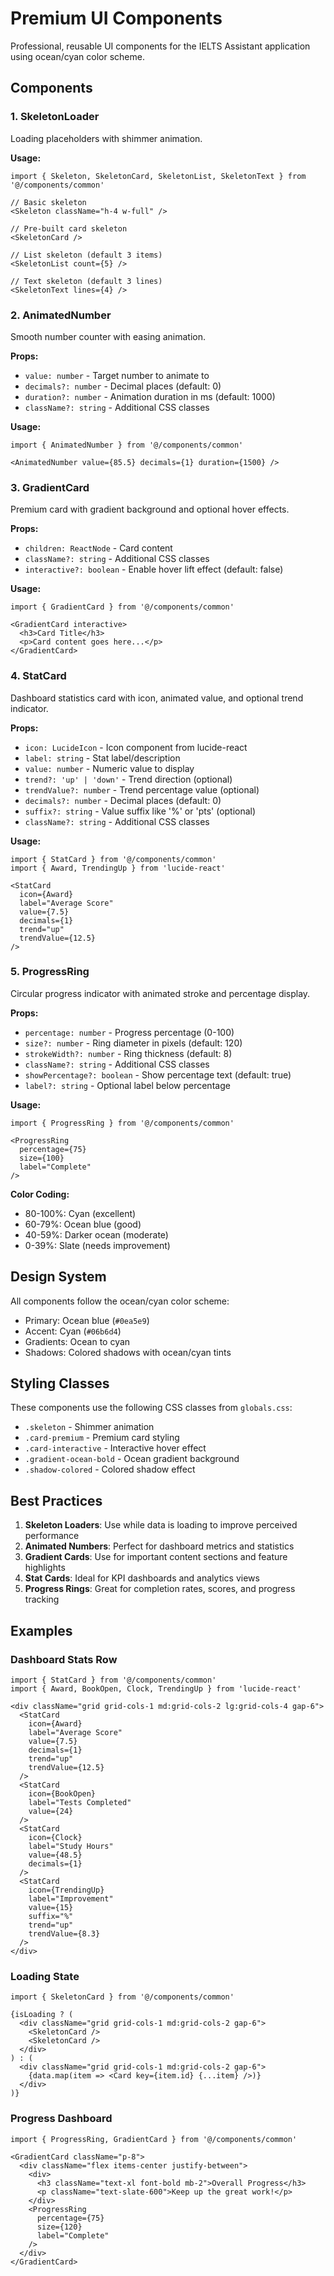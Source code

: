 # Premium UI Components

Professional, reusable UI components for the IELTS Assistant application using ocean/cyan color scheme.

## Components

### 1. SkeletonLoader
Loading placeholders with shimmer animation.

**Usage:**
```tsx
import { Skeleton, SkeletonCard, SkeletonList, SkeletonText } from '@/components/common'

// Basic skeleton
<Skeleton className="h-4 w-full" />

// Pre-built card skeleton
<SkeletonCard />

// List skeleton (default 3 items)
<SkeletonList count={5} />

// Text skeleton (default 3 lines)
<SkeletonText lines={4} />
```

### 2. AnimatedNumber
Smooth number counter with easing animation.

**Props:**
- `value: number` - Target number to animate to
- `decimals?: number` - Decimal places (default: 0)
- `duration?: number` - Animation duration in ms (default: 1000)
- `className?: string` - Additional CSS classes

**Usage:**
```tsx
import { AnimatedNumber } from '@/components/common'

<AnimatedNumber value={85.5} decimals={1} duration={1500} />
```

### 3. GradientCard
Premium card with gradient background and optional hover effects.

**Props:**
- `children: ReactNode` - Card content
- `className?: string` - Additional CSS classes
- `interactive?: boolean` - Enable hover lift effect (default: false)

**Usage:**
```tsx
import { GradientCard } from '@/components/common'

<GradientCard interactive>
  <h3>Card Title</h3>
  <p>Card content goes here...</p>
</GradientCard>
```

### 4. StatCard
Dashboard statistics card with icon, animated value, and optional trend indicator.

**Props:**
- `icon: LucideIcon` - Icon component from lucide-react
- `label: string` - Stat label/description
- `value: number` - Numeric value to display
- `trend?: 'up' | 'down'` - Trend direction (optional)
- `trendValue?: number` - Trend percentage value (optional)
- `decimals?: number` - Decimal places (default: 0)
- `suffix?: string` - Value suffix like '%' or 'pts' (optional)
- `className?: string` - Additional CSS classes

**Usage:**
```tsx
import { StatCard } from '@/components/common'
import { Award, TrendingUp } from 'lucide-react'

<StatCard
  icon={Award}
  label="Average Score"
  value={7.5}
  decimals={1}
  trend="up"
  trendValue={12.5}
/>
```

### 5. ProgressRing
Circular progress indicator with animated stroke and percentage display.

**Props:**
- `percentage: number` - Progress percentage (0-100)
- `size?: number` - Ring diameter in pixels (default: 120)
- `strokeWidth?: number` - Ring thickness (default: 8)
- `className?: string` - Additional CSS classes
- `showPercentage?: boolean` - Show percentage text (default: true)
- `label?: string` - Optional label below percentage

**Usage:**
```tsx
import { ProgressRing } from '@/components/common'

<ProgressRing
  percentage={75}
  size={100}
  label="Complete"
/>
```

**Color Coding:**
- 80-100%: Cyan (excellent)
- 60-79%: Ocean blue (good)
- 40-59%: Darker ocean (moderate)
- 0-39%: Slate (needs improvement)

## Design System

All components follow the ocean/cyan color scheme:
- Primary: Ocean blue (`#0ea5e9`)
- Accent: Cyan (`#06b6d4`)
- Gradients: Ocean to cyan
- Shadows: Colored shadows with ocean/cyan tints

## Styling Classes

These components use the following CSS classes from `globals.css`:
- `.skeleton` - Shimmer animation
- `.card-premium` - Premium card styling
- `.card-interactive` - Interactive hover effect
- `.gradient-ocean-bold` - Ocean gradient background
- `.shadow-colored` - Colored shadow effect

## Best Practices

1. **Skeleton Loaders**: Use while data is loading to improve perceived performance
2. **Animated Numbers**: Perfect for dashboard metrics and statistics
3. **Gradient Cards**: Use for important content sections and feature highlights
4. **Stat Cards**: Ideal for KPI dashboards and analytics views
5. **Progress Rings**: Great for completion rates, scores, and progress tracking

## Examples

### Dashboard Stats Row
```tsx
import { StatCard } from '@/components/common'
import { Award, BookOpen, Clock, TrendingUp } from 'lucide-react'

<div className="grid grid-cols-1 md:grid-cols-2 lg:grid-cols-4 gap-6">
  <StatCard
    icon={Award}
    label="Average Score"
    value={7.5}
    decimals={1}
    trend="up"
    trendValue={12.5}
  />
  <StatCard
    icon={BookOpen}
    label="Tests Completed"
    value={24}
  />
  <StatCard
    icon={Clock}
    label="Study Hours"
    value={48.5}
    decimals={1}
  />
  <StatCard
    icon={TrendingUp}
    label="Improvement"
    value={15}
    suffix="%"
    trend="up"
    trendValue={8.3}
  />
</div>
```

### Loading State
```tsx
import { SkeletonCard } from '@/components/common'

{isLoading ? (
  <div className="grid grid-cols-1 md:grid-cols-2 gap-6">
    <SkeletonCard />
    <SkeletonCard />
  </div>
) : (
  <div className="grid grid-cols-1 md:grid-cols-2 gap-6">
    {data.map(item => <Card key={item.id} {...item} />)}
  </div>
)}
```

### Progress Dashboard
```tsx
import { ProgressRing, GradientCard } from '@/components/common'

<GradientCard className="p-8">
  <div className="flex items-center justify-between">
    <div>
      <h3 className="text-xl font-bold mb-2">Overall Progress</h3>
      <p className="text-slate-600">Keep up the great work!</p>
    </div>
    <ProgressRing
      percentage={75}
      size={120}
      label="Complete"
    />
  </div>
</GradientCard>
```

